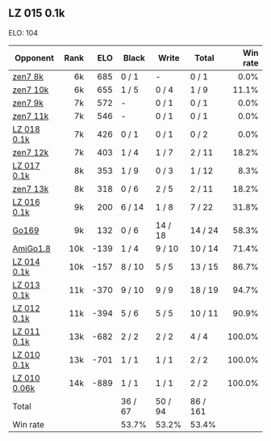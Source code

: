 ## LZ 015 0.1k ##

ELO: 104

Opponent | Rank | ELO | Black | Write | Total | Win rate
---------|-----:|----:|-------|-------|-------|-------:
[zen7 8k](zen7%208k.md) | 6k | 685 | 0 / 1 | - | 0 / 1 | 0.0%
[zen7 10k](zen7%2010k.md) | 6k | 655 | 1 / 5 | 0 / 4 | 1 / 9 | 11.1%
[zen7 9k](zen7%209k.md) | 7k | 572 | - | 0 / 1 | 0 / 1 | 0.0%
[zen7 11k](zen7%2011k.md) | 7k | 546 | - | 0 / 1 | 0 / 1 | 0.0%
[LZ 018 0.1k](LZ%20018%200.1k.md) | 7k | 426 | 0 / 1 | 0 / 1 | 0 / 2 | 0.0%
[zen7 12k](zen7%2012k.md) | 7k | 403 | 1 / 4 | 1 / 7 | 2 / 11 | 18.2%
[LZ 017 0.1k](LZ%20017%200.1k.md) | 8k | 353 | 1 / 9 | 0 / 3 | 1 / 12 | 8.3%
[zen7 13k](zen7%2013k.md) | 8k | 318 | 0 / 6 | 2 / 5 | 2 / 11 | 18.2%
[LZ 016 0.1k](LZ%20016%200.1k.md) | 9k | 200 | 6 / 14 | 1 / 8 | 7 / 22 | 31.8%
[Go169](Go169.md) | 9k | 132 | 0 / 6 | 14 / 18 | 14 / 24 | 58.3%
[AmiGo1.8](AmiGo1.8.md) | 10k | -139 | 1 / 4 | 9 / 10 | 10 / 14 | 71.4%
[LZ 014 0.1k](LZ%20014%200.1k.md) | 10k | -157 | 8 / 10 | 5 / 5 | 13 / 15 | 86.7%
[LZ 013 0.1k](LZ%20013%200.1k.md) | 11k | -370 | 9 / 10 | 9 / 9 | 18 / 19 | 94.7%
[LZ 012 0.1k](LZ%20012%200.1k.md) | 11k | -394 | 5 / 6 | 5 / 5 | 10 / 11 | 90.9%
[LZ 011 0.1k](LZ%20011%200.1k.md) | 13k | -682 | 2 / 2 | 2 / 2 | 4 / 4 | 100.0%
[LZ 010 0.1k](LZ%20010%200.1k.md) | 13k | -701 | 1 / 1 | 1 / 1 | 2 / 2 | 100.0%
[LZ 010 0.06k](LZ%20010%200.06k.md) | 14k | -889 | 1 / 1 | 1 / 1 | 2 / 2 | 100.0%
Total | | | 36 / 67 | 50 / 94 | 86 / 161 | 
Win rate| | | 53.7% | 53.2% | 53.4% | 
